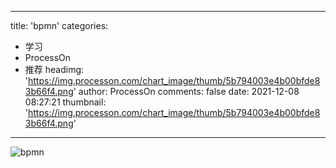 
---
title: 'bpmn'
categories: 
 - 学习
 - ProcessOn
 - 推荐
headimg: 'https://img.processon.com/chart_image/thumb/5b794003e4b00bfde83b66f4.png'
author: ProcessOn
comments: false
date: 2021-12-08 08:27:21
thumbnail: 'https://img.processon.com/chart_image/thumb/5b794003e4b00bfde83b66f4.png'
---

<div>   
<img class="thumb" alt="bpmn" src="https://img.processon.com/chart_image/thumb/5b794003e4b00bfde83b66f4.png" referrerpolicy="no-referrer">
<p></p>  
</div>
            